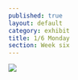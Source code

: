 ```yaml
---
published: true
layout: default
category: exhibit
title: 1/6 Monday
section: Week six
---
```


<img src="http://i.imgur.com/MwbNlgwh.jpg">
